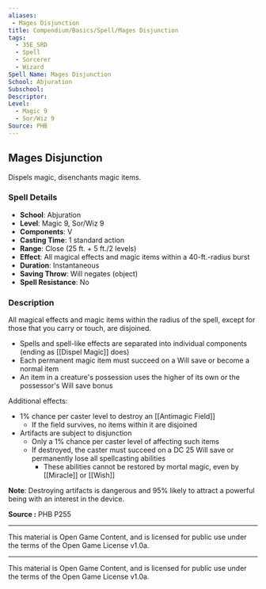```yaml
---
aliases:
 - Mages Disjunction
title: Compendium/Basics/Spell/Mages Disjunction
tags:  
  - 35E_SRD  
  - Spell  
  - Sorcerer  
  - Wizard  
Spell Name: Mages Disjunction
School: Abjuration
Subschool: 
Descriptor: 
Level:  
  - Magic 9  
  - Sor/Wiz 9  
Source: PHB
---
```


## Mages Disjunction

Dispels magic, disenchants magic items.

### Spell Details

- **School**: Abjuration  
- **Level**: Magic 9, Sor/Wiz 9  
- **Components**: V  
- **Casting Time**: 1 standard action  
- **Range**: Close (25 ft. + 5 ft./2 levels)  
- **Effect**: All magical effects and magic items within a 40-ft.-radius burst  
- **Duration**: Instantaneous  
- **Saving Throw**: Will negates (object)  
- **Spell Resistance**: No  

### Description

All magical effects and magic items within the radius of the spell, except for those that you carry or touch, are disjoined.

- Spells and spell-like effects are separated into individual components (ending as [[Dispel Magic]] does)  
- Each permanent magic item must succeed on a Will save or become a normal item  
- An item in a creature's possession uses the higher of its own or the possessor's Will save bonus

Additional effects:
- 1% chance per caster level to destroy an [[Antimagic Field]]  
  - If the field survives, no items within it are disjoined  
- Artifacts are subject to disjunction  
  - Only a 1% chance per caster level of affecting such items  
  - If destroyed, the caster must succeed on a DC 25 Will save or permanently lose all spellcasting abilities  
    - These abilities cannot be restored by mortal magic, even by [[Miracle]] or [[Wish]]

**Note**: Destroying artifacts is dangerous and 95% likely to attract a powerful being with an interest in the device.


**Source :** PHB P255

---

This material is Open Game Content, and is licensed for public use under  
the terms of the Open Game License v1.0a.

---

This material is Open Game Content, and is licensed for public use under the terms of the Open Game License v1.0a.
